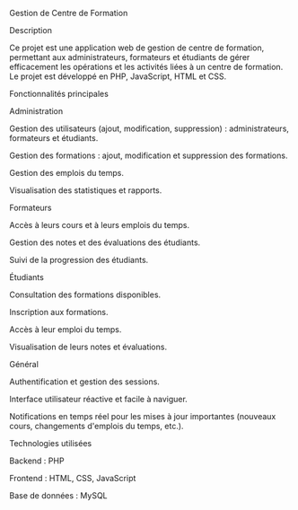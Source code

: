 Gestion de Centre de Formation

Description

Ce projet est une application web de gestion de centre de formation, permettant aux administrateurs, formateurs et étudiants de gérer efficacement les opérations et les activités liées à un centre de formation. Le projet est développé en PHP, JavaScript, HTML et CSS.

Fonctionnalités principales

Administration

Gestion des utilisateurs (ajout, modification, suppression) : administrateurs, formateurs et étudiants.

Gestion des formations : ajout, modification et suppression des formations.

Gestion des emplois du temps.

Visualisation des statistiques et rapports.

Formateurs

Accès à leurs cours et à leurs emplois du temps.

Gestion des notes et des évaluations des étudiants.

Suivi de la progression des étudiants.

Étudiants

Consultation des formations disponibles.

Inscription aux formations.

Accès à leur emploi du temps.

Visualisation de leurs notes et évaluations.

Général

Authentification et gestion des sessions.

Interface utilisateur réactive et facile à naviguer.

Notifications en temps réel pour les mises à jour importantes (nouveaux cours, changements d'emplois du temps, etc.).

Technologies utilisées

Backend : PHP

Frontend : HTML, CSS, JavaScript

Base de données : MySQL
